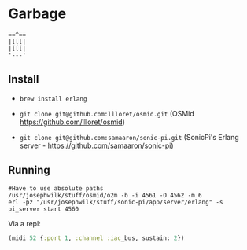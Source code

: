 # Garbage

```
==^==
|[[[|
|[[[|
'---'
```

## Install

* `brew install erlang`

* `git clone git@github.com:llloret/osmid.git` (OSMid https://github.com/llloret/osmid)

* `git clone git@github.com:samaaron/sonic-pi.git` (SonicPi's Erlang server - https://github.com/samaaron/sonic-pi)

## Running

```shell
#Have to use absolute paths
/usr/josephwilk/stuff/osmid/o2m -b -i 4561 -O 4562 -m 6
erl -pz "/usr/josephwilk/stuff/sonic-pi/app/server/erlang" -s pi_server start 4560
```
Via a repl:

```clojure
(midi 52 {:port 1, :channel :iac_bus, sustain: 2})
```
